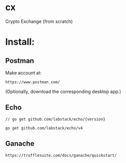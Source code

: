 # cx
Crypto Exchange (from scratch)

# Install:

## Postman
Make account at:

```https://www.postman.com/```

(Optionally, download the corresponding desktop app.)

## Echo
```// go get github.com/labstack/echo/{version}```

```go get github.com/labstack/echo/v4```


## Ganache
```https://trufflesuite.com/docs/ganache/quickstart/```
